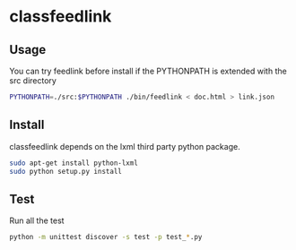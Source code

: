 # classfeedlink

## Usage

You can try feedlink before install if the PYTHONPATH is extended with the 
src directory

```bash
PYTHONPATH=./src:$PYTHONPATH ./bin/feedlink < doc.html > link.json
```

## Install

classfeedlink depends on the lxml third party python package.

```bash
sudo apt-get install python-lxml
sudo python setup.py install
```

## Test

Run all the test

```bash
python -m unittest discover -s test -p test_*.py
```

